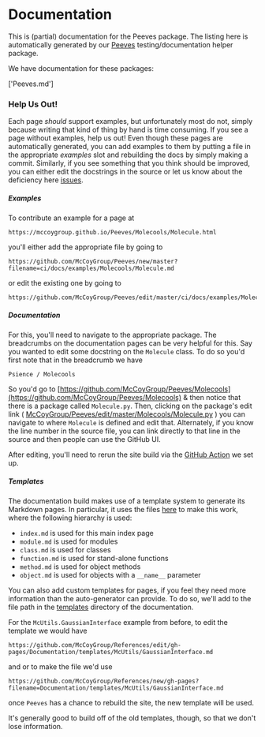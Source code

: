 # Documentation

This is (partial) documentation for the Peeves package.
The listing here is automatically generated by our [Peeves](https://github.com/McCoyGroup/Peeves) testing/documentation helper package.

We have documentation for these packages:

['Peeves.md']

### Help Us Out!

Each page _should_ support examples, but unfortunately most do not, simply because writing that kind of thing by hand is time consuming.
If you see a page without examples, help us out!
Even though these pages are automatically generated, you can add examples to them by putting a file in the appropriate _examples_ slot and rebuilding the docs by simply making a commit.
Similarly, if you see something that you think should be improved, you can either edit the docstrings in the source or let us know about the deficiency here [issues](https://github.com/McCoyGroup/Peeves/issues/new?title=Documentation%20Improvement%20Needed).

##### Examples

To contribute an example for a page at 

```
https://mccoygroup.github.io/Peeves/Molecools/Molecule.html
```

you'll either add the appropriate file by going to 

```
https://github.com/McCoyGroup/Peeves/new/master?filename=ci/docs/examples/Molecools/Molecule.md
```

or edit the existing one by going to 

```
https://github.com/McCoyGroup/Peeves/edit/master/ci/docs/examples/Molecools/Molecule.md
```

##### Documentation

For this, you'll need to navigate to the appropriate package. The breadcrumbs on the documentation pages can be very helpful for this. 
Say you wanted to edit some docstring on the `Molecule` class.
To do so you'd first note that in the breadcrumb we have

```lang-none
Psience / Molecools
```

So you'd go to [https://github.com/McCoyGroup/Peeves/Molecools](https://github.com/McCoyGroup/Peeves/Molecools) & then notice that there is a package called `Molecule.py`.
Then, clicking on the package's edit link ( [McCoyGroup/Peeves/edit/master/Molecools/Molecule.py](https://github.com/McCoyGroup/Peeves/edit/master/Molecools/Molecule.py) ) you can navigate to where `Molecule` is defined and edit that.
Alternately, if you know the line number in the source file, you can link directly to that line in the source and then people can use the GitHub UI.

After editing, you'll need to rerun the site build via the [GitHub Action](https://github.com/McCoyGroup/Peeves/actions?query=workflow%3A%22McBuild+site%22) we set up.

##### Templates

The documentation build makes use of a template system to generate its Markdown pages.
In particular, it uses the files [here](https://github.com/McCoyGroup/Peeves/tree/master/ci/docs/templates) to make this work, where the following hierarchy is used:
* `index.md` is used for this main index page
* `module.md` is used for modules
* `class.md` is used for classes
* `function.md` is used for stand-alone functions
* `method.md` is used for object methods
* `object.md` is used for objects with a `__name__` parameter

You can also add custom templates for pages, if you feel they need more information than the auto-generator can provide.
To do so, we'll add to the file path in the [templates](https://github.com/McCoyGroup/Peeves/tree/master/docs/templates) directory of the documentation.

For the `McUtils.GaussianInterface` example from before, to edit the template we would have

```
https://github.com/McCoyGroup/References/edit/gh-pages/Documentation/templates/McUtils/GaussianInterface.md
```

and or to make the file we'd use 

```
https://github.com/McCoyGroup/References/new/gh-pages?filename=Documentation/templates/McUtils/GaussianInterface.md
```

once `Peeves` has a chance to rebuild the site, the new template will be used.

It's generally good to build off of the old templates, though, so that we don't lose information.

